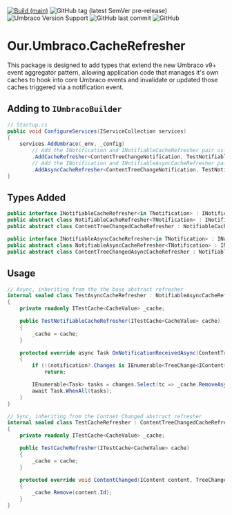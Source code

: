 [![Build (main)](https://github.com/mroberts91/umbraco-cache-refresher/actions/workflows/ci.yml/badge.svg)](https://github.com/mroberts91/umbraco-cache-refresher/actions/workflows/ci.yml)
![GitHub tag (latest SemVer pre-release)](https://img.shields.io/github/v/tag/mroberts91/umbraco-cache-refresher?include_prereleases)
![Umbraco Version Support](https://img.shields.io/badge/Umbraco-9%2B-blue)
![GitHub last commit](https://img.shields.io/github/last-commit/mroberts91/umbraco-cache-refresher)
![GitHub](https://img.shields.io/github/license/mroberts91/umbraco-cache-refresher)  

# Our.Umbraco.CacheRefresher

This package is designed to add types that extend the new Umbraco v9+ event aggregator
pattern, allowing application code that manages it's own caches to hook into
core Umbraco events and invalidate or updated those caches triggered via
a notification event.

## Adding to `IUmbracoBuilder`
``` csharp
// Startup.cs
public void ConfigureServices(IServiceCollection services)
{
    services.AddUmbraco(_env, _config)
        // Add the INotification and INotifiableCacheRefresher pair using the Umbraco builder
        .AddCacheRefresher<ContentTreeChangeNotification, TestNotifiableCacheRefresher>()
        // Add the INotification and INotifiableAsyncCacheRefresher pair using the Umbraco builder
        .AddAsyncCacheRefresher<ContentTreeChangeNotification, TestNotifiableAsyncCacheRefresher>();
}
```
## Types Added
``` csharp
public interface INotifiableCacheRefresher<in TNotification> : INotificationHandler<TNotification> { }
public abstract class NotifiableCacheRefresher<TNotification> : INotifiableCacheRefresher<TNotification> { }
public abstract class ContentTreeChangedCacheRefresher : NotifiableCacheRefresher<ContentTreeChangeNotification> { }

public interface INotifiableAsyncCacheRefresher<in TNotification> : INotificationAsyncHandler<TNotification> { }
public abstract class NotifiableAsyncCacheRefresher<TNotification> : INotifiableAsyncCacheRefresher<TNotification> { }
public abstract class ContentTreeChangedAsyncCacheRefresher : NotifiableAsyncCacheRefresher<ContentTreeChangeNotification> { }
```

## Usage
``` csharp
// Async, inheriting from the the base abstract refresher
internal sealed class TestAsyncCacheRefresher : NotifiableAsyncCacheRefresher<ContentTreeChangeNotification>
{
    private readonly ITestCache<CacheValue> _cache;

    public TestNotifiableCacheRefresher(ITestCache<CacheValue> cache)
    {
        _cache = cache;
    }

    protected override async Task OnNotificationReceivedAsync(ContentTreeChangeNotification notification, CancellationToken cancellationToken)
    {
        if (!(notification?.Changes is IEnumerable<TreeChange<IContent>> changes))
            return;

        IEnumerable<Task> tasks = changes.Select(tc => _cache.RemoveAsync(tc.Item.Id));
        await Task.WhenAll(tasks);
    }
}

// Sync, inheriting from the Contnet Changed abstract refresher
internal sealed class TestCacheRefresher : ContentTreeChangedCacheRefresher
{
    private readonly ITestCache<CacheValue> _cache;

    public TestCacheRefresher(ITestCache<CacheValue> cache)
    {
        _cache = cache;
    }

    protected override void ContentChanged(IContent content, TreeChangeTypes treeChangeType)
    {
        _cache.Remove(content.Id);
    }
}
```
